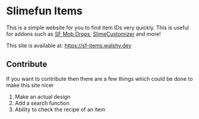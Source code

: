 # Slimefun Items

This is a simple website for you to find item IDs very quickly. This is useful for addons such as [SF Mob Drops](https://github.com/WalshyDev/SFMobDrops), [SlimeCustomizer](https://github.com/NCBPFluffyBear/SlimeCustomizer) and more!

This site is available at: https://sf-items.walshy.dev

## Contribute
If you want to contribute then there are a few things which could be done to make this site nicer

1. Make an actual design
2. Add a search function
3. Ability to check the recipe of an item
